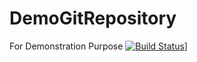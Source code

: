# DemoGitRepository
For Demonstration Purpose
[![Build Status](https://dinesh-sing-kushwaha.visualstudio.com/_apis/public/build/definitions/d7d31c02-872b-43dd-a874-eb7b47f704a1/1/badge)](https://dinesh-sing-kushwaha.visualstudio.com/MyFirstProject/_build/index?definitionId=1)]
